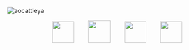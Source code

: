 ![aocattleya](https://user-images.githubusercontent.com/39142850/88426253-d626bd00-ce2b-11ea-94d2-9bb4b11f8a26.png)

<p align="center">
  <a href="https://twitter.com/aocattleya"><img src="https://user-images.githubusercontent.com/39142850/88427403-cd36eb00-ce2d-11ea-9cbc-eb981fd21b3a.png" width="50px;" /></a><a>　　</a>
  <a href="https://qiita.com/aocattleya"><img src="https://user-images.githubusercontent.com/39142850/88427408-cf994500-ce2d-11ea-9125-a41bc9f0bb2e.png" width="52px;" /></a><a>　　</a>
  <a href="https://lapras.com/public/QIOCQBE"><img src="https://user-images.githubusercontent.com/39142850/88427410-d0ca7200-ce2d-11ea-8d84-155f5a8bb63a.png" width="50px;" /></a><a>　　</a>
  <a href="https://connpass.com/user/aocattleya/"><img src="https://user-images.githubusercontent.com/39142850/88427406-ce681800-ce2d-11ea-90a2-0a60f8382620.png" width="50px;" /></a><a>　　</a>
<p>

